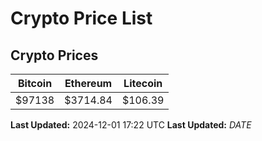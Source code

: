 # Crypto Price List

## Crypto Prices
| Bitcoin | Ethereum | Litecoin |
| ------- | -------- | -------- |
| $97138 | $3714.84 | $106.39 |
**Last Updated:** 2024-12-01 17:22 UTC
**Last Updated:** $DATE$
